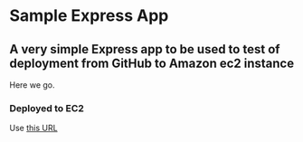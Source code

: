 # Sample Express App
A very simple Express app to be used to test of deployment from GitHub to Amazon ec2 instance
---

Here we go.

### Deployed to EC2

Use [this URL]()
